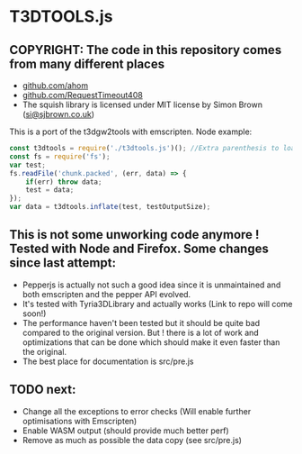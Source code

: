 # T3DTOOLS.js

## COPYRIGHT: The code in this repository comes from many different places
* [github.com/ahom](http://github.com/ahom)
* [github.com/RequestTimeout408](http://github.com/RequestTimeout408)
* The squish library is licensed under MIT license by Simon Brown (si@sjbrown.co.uk)

This is a port of the t3dgw2tools with emscripten.
Node example:

```javascript
const t3dtools = require('./t3dtools.js')(); //Extra parenthesis to load the emscripten module
const fs = require('fs');
var test;
fs.readFile('chunk.packed', (err, data) => {
    if(err) throw data;
    test = data;
});
var data = t3dtools.inflate(test, testOutputSize);
```

## This is not some unworking code anymore ! Tested with Node and Firefox. Some changes since last attempt:
* Pepperjs is actually not such a good idea since it is unmaintained and both emscripten and the pepper API evolved.
* It's tested with Tyria3DLibrary and actually works (Link to repo will come soon!)
* The performance haven't been tested but it should be quite bad compared to the original version. But !
  there is a lot of work and optimizations that can be done which should make it even faster than the original.
* The best place for documentation is src/pre.js

## TODO next:
* Change all the exceptions to error checks (Will enable further optimisations with Emscripten)
* Enable WASM output (should provide much better perf)
* Remove as much as possible the data copy (see src/pre.js)
 
